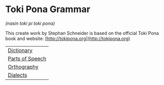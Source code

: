 # Toki Pona Grammar
*(nasin toki pi toki pona)*

This create work by Stephan Schneider is based on the official Toki Pona book and website: [http://tokipona.org](http://tokipona.org)

| |
|:-|
| [Dictionary](ale-pi-nimi-mute.md) |
| [Parts of Speech](nimi.md) |
| [Orthography](nasin-sitelen.md) |
| [Dialects](toki-sin.md) |

